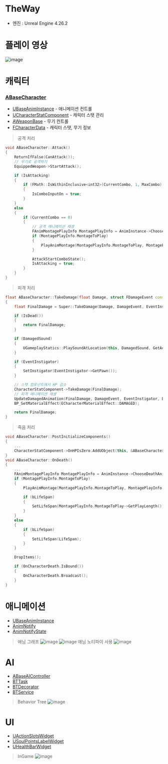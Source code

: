 # TheWay
- 엔진 : Unreal Engine 4.26.2

# 플레이 영상

![image](https://user-images.githubusercontent.com/4263119/117795339-0e976a80-b289-11eb-9b03-7017a4705566.png)

# 캐릭터
### [ABaseCharacter](https://github.com/SeongTaek/TheWay/blob/main/TheWay/Private/Character/BaseCharacter.h)
* [UBaseAnimInstance](https://github.com/SeongTaek/TheWay/blob/main/TheWay/Private/Animation/BaseAnimInstance.h) - 애니메이션 컨트롤
* [UCharacterStatComponent](https://github.com/SeongTaek/TheWay/blob/main/TheWay/Private/Components/CharacterStatComponent.h) - 캐릭터 스탯 관리
* [AWeaponBase](https://github.com/SeongTaek/TheWay/blob/main/TheWay/Private/Item/Weapon/WeaponBase.h) - 무기 컨트롤
* [FCharacterData](https://github.com/SeongTaek/TheWay/blob/main/TheWay/Private/DataTable/TheWayDataTable.h) - 캐릭터 스탯, 무기 정보

> 공격 처리
```c++
void ABaseCharacter::Attack()
{
	ReturnIfFalse(CanAttack());
	// 무기로 공격하기
	EquippedWeapon->StartAttack();

	if (IsAttacking)
	{
		if (FMath::IsWithinInclusive<int32>(CurrentCombo, 1, MaxCombo) && CanNextCombo)
		{
			IsComboInputOn = true;
		}
	}
	else
	{
		if (CurrentCombo == 0)
		{
			// 공격 애니메이션 재생
			FAnimMontagePlayInfo MontagePlayInfo = AnimInstance->ChooseAttackAnimMontage();
			if (MontagePlayInfo.MontageToPlay)
			{
				PlayAnimMontage(MontagePlayInfo.MontageToPlay, MontagePlayInfo.PlayRate, MontagePlayInfo.Section);
			}

			AttackStartComboState();
			IsAttacking = true;
		}
	}
}
```
> 피격 처리
``` c++
float ABaseCharacter::TakeDamage(float Damage, struct FDamageEvent const& DamageEvent, AController* EventInstigator, AActor* DamageCauser)
{
	float FinalDamage = Super::TakeDamage(Damage, DamageEvent, EventInstigator, DamageCauser);

	if (IsDead())
	{
		return FinalDamage;
	}

	if (DamagedSound)
	{
		UGameplayStatics::PlaySoundAtLocation(this, DamagedSound, GetActorLocation(), GetActorRotation());
	}

	if (EventInstigator)
	{
		SetInstigator(EventInstigator->GetPawn());
	}

	// 스탯 컴포넌트에서 HP 감소
	CharacterStatComponent->TakeDamage(FinalDamage);
	// 피격 애니메이션 재생
	UpdateDamagedAnimation(FinalDamage, DamageEvent, EventInstigator, DamageCauser);
	BP_SetMaterialEffect(ECharacterMaterialEffect::DAMAGED);

	return FinalDamage;
}
```
> 죽음 처리
> 
``` c++
void ABaseCharacter::PostInitializeComponents()
{
	...
	CharacterStatComponent->OnHPIsZero.AddUObject(this, &ABaseCharacter::OnDeath);
}
void ABaseCharacter::OnDeath()
{
	...
	FAnimMontagePlayInfo MontagePlayInfo = AnimInstance->ChooseDeathAnimMontage();
	if (MontagePlayInfo.MontageToPlay)
	{
		PlayAnimMontage(MontagePlayInfo.MontageToPlay, MontagePlayInfo.PlayRate, MontagePlayInfo.Section);

		if (bLifeSpan)
		{
			SetLifeSpan(MontagePlayInfo.MontageToPlay->GetPlayLength());
		}
	}
	else
	{
		if (bLifeSpan)
		{
			SetLifeSpan(LifeSpan);
		}
	}

	DropItems();

	if (OnCharacterDeath.IsBound())
	{
		OnCharacterDeath.Broadcast();
	}
}
```
# 애니메이션
* [UBaseAnimInstance](https://github.com/SeongTaek/TheWay/blob/main/TheWay/Private/Animation/BaseAnimInstance.h)
* [AnimNotify](https://github.com/SeongTaek/TheWay/blob/main/TheWay/Private/Animation/TheWayAnimNotify.h)
* [AnimNotifyState](https://github.com/SeongTaek/TheWay/blob/main/TheWay/Private/Animation/TheWayAnimNotifyState.h)
> 애님 그래프
![image](https://user-images.githubusercontent.com/4263119/117832508-81680c00-b2b0-11eb-844c-bfcea6892c11.png)
![image](https://user-images.githubusercontent.com/4263119/117830742-e3c00d00-b2ae-11eb-97f4-8e681ac5165c.png)
> 애님 노티파이 사용
![image](https://user-images.githubusercontent.com/4263119/117836030-516e3800-b2b3-11eb-8e03-ece65b01c358.png)

# AI
* [ABaseAIController](https://github.com/SeongTaek/TheWay/blob/main/TheWay/Private/Controller/BaseAIController.h)
* [BTTask](https://github.com/SeongTaek/TheWay/tree/main/TheWay/Private/AI/BTTasks)
* [BTDecorator](https://github.com/SeongTaek/TheWay/tree/main/TheWay/Private/AI/Decorators)
* [BTService](https://github.com/SeongTaek/TheWay/tree/main/TheWay/Private/AI/BTServices)
> Behavior Tree
![image](https://user-images.githubusercontent.com/4263119/117833489-57fbb000-b2b1-11eb-8d86-17be1264202a.png)

# UI
* [UActionSlotsWidget](https://github.com/SeongTaek/TheWay/blob/main/TheWay/Private/UI/ActionSlotsWidget.h)
* [USoulPointsLabelWidget](https://github.com/SeongTaek/TheWay/blob/main/TheWay/Private/UI/SoulPointsLabelWidget.h)
* [UHealthBarWidget](https://github.com/SeongTaek/TheWay/blob/main/TheWay/Private/UI/InGameHUDWidget.h)
> InGame
![image](https://user-images.githubusercontent.com/4263119/117839515-42d55000-b2b6-11eb-8e8f-42ac76144e82.png)

